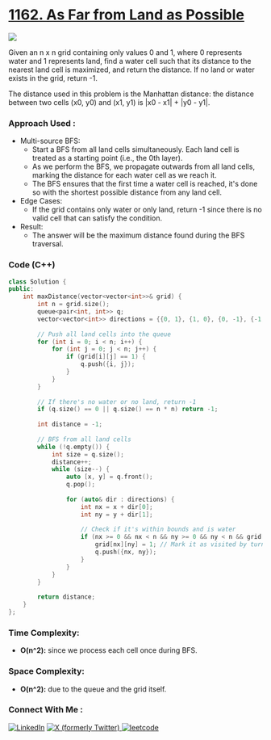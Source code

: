 # [1162. As Far from Land as Possible](https://leetcode.com/problems/as-far-from-land-as-possible/description/)

![](https://badgen.net/badge/Level/Medium/yellow)

Given an n x n grid containing only values 0 and 1, where 0 represents water and 1 represents land, find a water cell such that its distance to the nearest land cell is maximized, and return the distance. If no land or water exists in the grid, return -1.

The distance used in this problem is the Manhattan distance: the distance between two cells (x0, y0) and (x1, y1) is |x0 - x1| + |y0 - y1|.

### Approach Used :

-   Multi-source BFS:
    -   Start a BFS from all land cells simultaneously. Each land cell is treated as a starting point (i.e., the 0th layer).
    -   As we perform the BFS, we propagate outwards from all land cells, marking the distance for each water cell as we reach it.
    -   The BFS ensures that the first time a water cell is reached, it's done so with the shortest possible distance from any land cell.
-   Edge Cases:
    -   If the grid contains only water or only land, return -1 since there is no valid cell that can satisfy the condition.
-   Result:
    -   The answer will be the maximum distance found during the BFS traversal.

### Code (C++)

```cpp
class Solution {
public:
    int maxDistance(vector<vector<int>>& grid) {
        int n = grid.size();
        queue<pair<int, int>> q;
        vector<vector<int>> directions = {{0, 1}, {1, 0}, {0, -1}, {-1, 0}};
        
        // Push all land cells into the queue
        for (int i = 0; i < n; i++) {
            for (int j = 0; j < n; j++) {
                if (grid[i][j] == 1) {
                    q.push({i, j});
                }
            }
        }
        
        // If there's no water or no land, return -1
        if (q.size() == 0 || q.size() == n * n) return -1;
        
        int distance = -1;
        
        // BFS from all land cells
        while (!q.empty()) {
            int size = q.size();
            distance++;
            while (size--) {
                auto [x, y] = q.front();
                q.pop();
                
                for (auto& dir : directions) {
                    int nx = x + dir[0];
                    int ny = y + dir[1];
                    
                    // Check if it's within bounds and is water
                    if (nx >= 0 && nx < n && ny >= 0 && ny < n && grid[nx][ny] == 0) {
                        grid[nx][ny] = 1; // Mark it as visited by turning it into land
                        q.push({nx, ny});
                    }
                }
            }
        }
        
        return distance;
    }
};

```

### Time Complexity:
- **O(n^2):** since we process each cell once during BFS.

### Space Complexity:
- **O(n^2):** due to the queue and the grid itself.

### Connect With Me : 

<a href="https://www.linkedin.com/in/shivam-ray-b4306524a/" target="_blank"><img src="https://img.shields.io/badge/LinkedIn-0077B5?style=for-the-badge&logo=linkedin&logoColor=white" alt="LinkedIn"></a>
<a href="https://x.com/rai_shivam11/" target="_blank"><img src="https://img.shields.io/badge/Twitter-1DA1F2?style=for-the-badge&logo=twitter&logoColor=white" alt="X (formerly Twitter)">
</a>
<a href="https://leetcode.com/u/shrunited0702/" target="_blank"><img src="https://img.shields.io/badge/LeetCode-000000?style=for-the-badge&logo=LeetCode&logoColor=#d16c06" alt="leetcode">
</a>